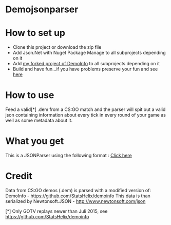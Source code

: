 # Demojsonparser

# How to set up
- Clone this project or download the zip file
- Add Json.Net with Nuget Package Manage to all subprojects depending on it
- Add [my forked project of DemoInfo](https://github.com/PMatthaei/demoinfo) to all subprojects depending on it
- Build and have fun...if you have problems preserve your fun and see [here](https://github.com/PMatthaei/demojsonparser-csgo/blob/master/SUPPORT.md)

# How to use
Feed a valid[*] .dem from a CS:GO match and the parser will spit out a valid json containing information about every tick in every round of your game as well as some metadata about it.

# What you get
This is a JSONParser using the following format : [Click here](https://github.com/PMatthaei/demojsonparser-csgo/blob/master/JSONFORMAT.md)

# Credit
Data from CS:GO demos (.dem) is parsed with a modified version of:
DemoInfo - https://github.com/StatsHelix/demoinfo 
This data is than serialized by Newtonsoft.JSON - http://www.newtonsoft.com/json


[*] Only GOTV replays newer than Juli 2015, see https://github.com/StatsHelix/demoinfo  
